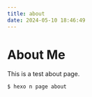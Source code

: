 ```yaml
---
title: about
date: 2024-05-10 18:46:49
---
```


# About Me
This is a test about page.
``` bash
$ hexo n page about
```
